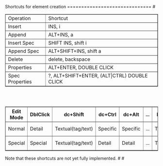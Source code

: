 <html>
Shortcuts for element creation
==============================
#<body>
<table border="1">
    <tr><td>Operation</td><td>Shortcut</td></tr>
	<tr><td>Insert</td><td>INS, i</td></tr>
        <tr><td>Append</td><td>ALT+INS, a</td></tr>
        <tr><td>Insert Spec</td><td>SHIFT INS, shift i</td></tr>
        <tr><td>Append Spec</td><td>ALT+SHIFT+INS, shift a</td></tr>
        <tr><td>Delete</td><td>delete, backspace</td></tr>
	<tr><td>Properties</td><td>ALT+ENTER, DOUBLE CLICK</td></tr>
        <tr><td>Spec Properties</td><td>?, ALT+SHIFT+ENTER, (ALT|CTRL) DOUBLE CLICK</td></tr>
</table>
<br/>
<br/>
<table border="1">
    <tr>
        <th>Edit Mode</th>
        <th>DblClick</th>
        <th>dc+Shift</th>
        <th>dc+Ctrl</th>
        <th>dc+Alt</th>
        <th>...</th>
        <th>Enter</th>
        <th>En+Shift</th>
        <th>En+Ctrl</th>
        <th>En+Alt</th>
    </tr>
    <tr>
        <td>Normal</td>
        <td>Detail</td>
        <td>Textual(tag/text)</td>
        <td>Specific</td>
        <td>Specific</td>
        <td>...</td>
        <td>Textual</td>
        <td>Textual text</td>
        <td>Detail</td>
        <td>Specific</td>
    </tr>
    <tr>
        <td>Special</td>
        <td>Special</td>
        <td>Textual(tag/text)</td>
        <td>Detail</td>
        <td>Detail</td>
        <td>...</td>
        <td>Textual</td>
        <td>Textual text</td>
        <td>Specific</td>
        <td>Detail</td>
    </tr>

</table>

Note that these shortcuts are not yet fully implemented.
#</body>
#</html>
